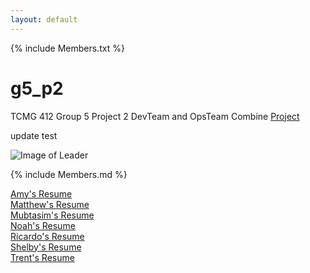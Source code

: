 ```yaml
---
layout: default
---
```


{% include Members.txt %}

# g5_p2
TCMG 412 Group 5 Project 2
DevTeam and OpsTeam Combine [Project](https://noahwoinicki.github.io/g5_p2/)

update test

![Image of Leader](https://github.com/noahwoinicki/g5_p2/blob/master/leader.JPG?raw=true)

{% include Members.md %}

[Amy's Resume](AmyResume.txt)
<br>
[Matthew's Resume](MatthewResume.txt)
<br>
[Mubtasim's Resume](MubtasimResume.txt)
<br>
[Noah's Resume](NoahResume.txt)
<br>
[Ricardo's Resume](RicardoResume.txt)
<br>
[Shelby's Resume](ShelbyResume.txt)
<br>
[Trent's Resume](TrentResume.txt)




